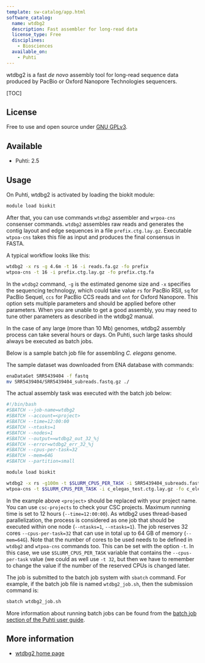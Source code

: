 ```yaml
---
template: sw-catalog/app.html
software_catalog:
  name: wtdbg2
  description: Fast assembler for long-read data
  license_type: Free
  disciplines:
    - Biosciences
  available_on:
    - Puhti
---
```


wtdbg2 is a fast _de novo_ assembly tool for long-read sequence data produced by PacBio or Oxford Nanopore Technologies sequencers.

[TOC]

## License

Free to use and open source under [GNU GPLv3](https://www.gnu.org/licenses/gpl-3.0.html).

## Available

- Puhti: 2.5

## Usage

On Puhti, wtdbg2 is activated by loading the biokit module:

```bash
module load biokit
```

After that, you can use commands `wtdbg2` assembler and `wrpoa-cns` consenser commands. `wtdbg2` assembles raw reads and generates the contig layout and edge sequences in a file `prefix.ctg.lay.gz`. Executable `wtpoa-cns` takes this file as input and produces the final consensus in FASTA. 


A typical workflow looks like this:

```bash 
wtdbg2 -x rs -g 4.6m -t 16 -i reads.fa.gz -fo prefix
wtpoa-cns -t 16 -i prefix.ctg.lay.gz -fo prefix.ctg.fa
```

In the `wtdbg2` command, `-g` is the estimated genome size and `-x` specifies the sequencing technology, which could take value `rs` for PacBio RSII, `sq` for PacBio Sequel, `ccs` for PacBio CCS reads and `ont` for Oxford Nanopore. This option sets multiple parameters and should be applied before other parameters. When you are unable to get a good assembly, you may need to tune other parameters as described in the wtdbg2 manual.

In the case of any large (more than 10 Mb) genomes, wtdbg2 assembly process can take several hours or days. On Puhti, such large tasks should always be executed as batch jobs.

Below is a sample batch job file for assembling _C. elegans_ genome. 

The sample dataset was downloaded from ENA database with commands:

```bash
enaDataGet SRR5439404 -f fastq
mv SRR5439404/SRR5439404_subreads.fastq.gz ./
```

The actual assembly task was executed with the batch job below:

```bash
#!/bin/bash
#SBATCH --job-name=wtdbg2
#SBATCH --account=<project>
#SBATCH --time=12:00:00
#SBATCH --ntasks=1
#SBATCH --nodes=1
#SBATCH --output==wtdbg2_out_32_%j
#SBATCH --error=wtdbg2_err_32_%j
#SBATCH --cpus-per-task=32
#SBATCH --mem=64G
#SBATCH --partition=small

module load biokit

wtdbg2 -x rs -g100m -t $SLURM_CPUS_PER_TASK -i SRR5439404_subreads.fastq.gz -fo c_elegas_test
wtpoa-cns -t $SLURM_CPUS_PER_TASK -i c_elegas_test.ctg.lay.gz -fo c_elegabs.ctg.fa
```

In the example above `<project>` should be replaced with your project name. You can use `csc-projects` to check your CSC projects. Maximum running time is set to 12 hours (`--time=12:00:00`). As wtdbg2 uses thread-based parallelization, the process is considered as one job that should be executed within one node (`--ntasks=1`, `--ntasks=1`). The job reserves 32 cores `--cpus-per-task=32` that can use in total up to 64 GB of memory (`--mem=64G`). Note that the number of cores to be used needs to be defined in `wtdbg2` and `wtpoa-cns` commands too. This can be set with the option `-t`. In this case, we use `$SLURM_CPUS_PER_TASK` variable that contains the `--cpus-per-task` value (we could as well use `-t 32`, but then we have to remember to change the value if the number of the reserved CPUs is changed later.

The job is submitted to the batch job system with `sbatch` command. For example, if the batch job
file is named `wtdbg2_job.sh`, then the submission command is: 

```bash
sbatch wtdbg2_job.sh 
```

More information about running batch jobs can be found from the [batch job section of the Puhti user guide](../computing/running/getting-started.md).

## More information

* [wtdbg2 home page](https://github.com/ruanjue/wtdbg2)
